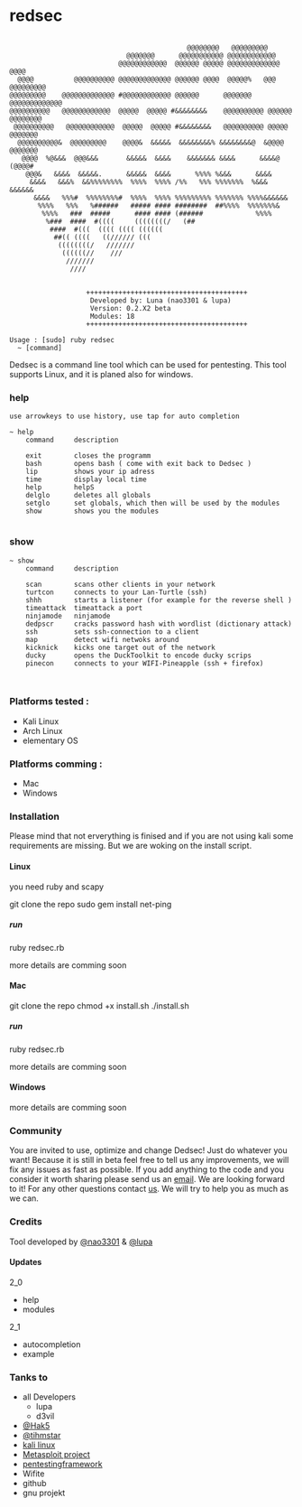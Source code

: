 # redsec

```
                                
                                            @@@@@@@@   @@@@@@@@@         
                             @@@@@@@      @@@@@@@@@@@ @@@@@@@@@@@@             
                           @@@@@@@@@@@@  @@@@@@ @@@@@ @@@@@@@@@@@@@  @@@@      
  @@@@          @@@@@@@@@@ @@@@@@@@@@@@@ @@@@@@ @@@@  @@@@@%   @@@ @@@@@@@@@   
@@@@@@@@@    @@@@@@@@@@@@@ #@@@@@@@@@@@@ @@@@@@      @@@@@@@     @@@@@@@@@@@@@ 
@@@@@@@@@@   @@@@@@@@@@@@  @@@@@  @@@@@ #&&&&&&&&    @@@@@@@@@@ @@@@@@ @@@@@@@@
 @@@@@@@@@@   @@@@@@@@@@@@  @@@@@  @@@@@ #&&&&&&&&   @@@@@@@@@@ @@@@@   @@@@@@@
  @@@@@@@@@@&  @@@@@@@@@    @@@@&  &&&&&  &&&&&&&&% &&&&&&&&@  &@@@@    @@@@@@@
   @@@@  %@&&&  @@@&&&       &&&&&  &&&&    &&&&&&& &&&&      &&&&@     (@@@@# 
    @@@&   &&&&  &&&&&.      &&&&&  &&&&      %%%% %&&&      &&&&              
     &&&&   &&&%  &&%%%%%%%%  %%%%  %%%% /%%   %%% %%%%%%%  %&&& &&&&&&        
      &&&&   %%%#  %%%%%%%%#  %%%%  %%%% %%%%%%%%% %%%%%%% %%%%&&&&&&          
       %%%%   %%%   %######   ##### #### ########  ##%%%%  %%%%%%%&            
        %%%%   ###  #####      #### #### (######             %%%%               
         %###  ####  #((((     ((((((((/   (##                                  
          ####  #(((  (((( (((( ((((((                                         
           ##(( ((((   ((////// (((                                            
            ((((((((/   ///////                                               
             ((((((//    ///                                                   
              ///////                                          
               ////                                     


                   ++++++++++++++++++++++++++++++++++++++++                    
                    Developed by: Luna (nao3301 & lupa)                      
                    Version: 0.2.X2 beta    
                    Modules: 18
                   ++++++++++++++++++++++++++++++++++++++++                    
```


```
Usage : [sudo] ruby redsec
  ~ [command]

```

Dedsec is a command line tool which can be used for pentesting.
This tool supports Linux, and it is planed also for windows.


###  help

```
use arrowkeys to use history, use tap for auto completion

~ help
	command		description

	exit    	closes the programm
	bash    	opens bash ( come with exit back to Dedsec )
	lip     	shows your ip adress
	time    	display local time
	help    	helpS
	delglo  	deletes all globals
	setglo  	set globals, which then will be used by the modules
	show    	shows you the modules


```

### show

```
~ show
	command		description

	scan    	scans other clients in your network
	turtcon 	connects to your Lan-Turtle (ssh)
	shhh    	starts a listener (for example for the reverse shell )
	timeattack	timeattack a port
	ninjamode	ninjamode
	dedpscr 	cracks password hash with wordlist (dictionary attack)
	ssh     	sets ssh-connection to a client
	map     	detect wifi netwoks around
	kicknick	kicks one target out of the network
	ducky   	opens the DuckToolkit to encode ducky scrips
	pinecon 	connects to your WIFI-Pineapple (ssh + firefox)



```

### Platforms tested :

- Kali Linux
- Arch Linux
- elementary OS

### Platforms comming :

- Mac
- Windows 

### Installation 

Please mind that not erverything is finised and if you are not using kali some requirements are missing.
But we are woking on the install script.
#### Linux
you need ruby and scapy

git clone the repo
sudo gem install net-ping

##### run

ruby redsec.rb

more details are comming soon
#### Mac
git clone the repo
chmod +x install.sh
./install.sh

##### run

ruby redsec.rb

more details are comming soon
#### Windows
more details are comming soon


### Community

You are invited to use, optimize and change Dedsec! Just do whatever you want!
Because it is still in beta feel free to tell us any improvements, we will fix any issues as fast as possible.
If you add anything to the code and you consider it worth sharing please send us an [email](nao.lupa@gmail.com). We are looking forward to it!
For any other questions contact [us](nao.lupa@gmail.com). We will try to help you as much as we can.

### Credits

Tool developed by [@nao3301](https://github.com/nao3301) & [@lupa](https://github.com/nao3301)

#### Updates

2_0
- help
- modules

2_1
- autocompletion
- example


### Tanks to

- all Developers
  -  lupa
  -  d3vil
- [@Hak5](https://hak5.org)
- [@tihmstar](https://github.com/tihmstar)
- [kali linux](https://kali.org)
- [Metasploit project](https://www.metasploit.com)
- [pentestingframework](https://github.com/trustedsec/ptf)
- Wifite
- github
- gnu projekt
